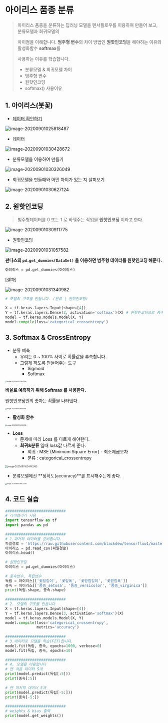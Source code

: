 # 아이리스 품종 분류

> 아이리스 품종을 분류하는 딥러닝 모델을 텐서플로우를 이용하여 만들어 보고, 분류모델과 회귀모델의
>
> 차이점을 이해합니다. **범주형 변수**의 차이 방법인 **원핫인코딩**을 해야하는 이유와 활성화함수 **softmax**를
>
> 사용하는 이유를 학습합니다.
>
> - 분류모델 & 회귀모델 차이
> - 범주형 변수
> - 원핫인코딩
> - softmax() 사용이유



## 1. 아이리스(붓꽃) 

- [데이터 확인하기](https://github.com/blackdew/tensorflow1/blob/master/csv/iris.csv)

![image-20200901025818487](images/image-20200901025818487.png)



- 데이터

![image-20200901030428672](images/image-20200901030428672.png)



- 분류모델을 이용하여 만들기

![image-20200901030326049](images/image-20200901030326049.png)



- 회귀모델을 만들때와 어떤 차이가 있는 지 살펴보기

![image-20200901030627124](images/image-20200901030627124.png)









## 2. 원핫인코딩

> 범주형데이터를 0 또는 1 로 바꿔주는 작업을 **원핫인코딩** 이라고 한다.



![image-20200901030911775](images/image-20200901030911775.png)



- 원핫인코딩

![image-20200901031057582](images/image-20200901031057582.png)

 

**판다스의 `pd.get_dummies(DataSet)` 을 이용하면 범주형 데이터를 원핫인코딩 해준다.**

```python
아이리스 = pd.get_dummies(아이리스)
```



[결과]

![image-20200901031340982](images/image-20200901031340982.png)



```python
# 모델의 구조를 만듭니다. (분류 | 원핫인코딩)

X = tf.keras.layers.Input(shape=[4])
Y = tf.keras.layers.Dense(3, activation='softmax')(X) # 원핫인코딩으로 종속변수가 3개가 됨
model = tf.keras.models.Model(X, Y)
model.compile(loss='categorical_crossentropy')
```





## 3. Softmax & CrossEntropy

- 분류 예측
  - 우리는 0 ~ 100% 사이로 확률값을 추측합니다.
  - 그렇게 하도록 만들어주는 도구
    - Sigmoid
    - Softmax

<img src="images/image-20200901033822674.png" alt="image-20200901033822674" style="zoom: 33%;" />



**비율로 예측하기 위해 Softmax 를 사용한다.**



원핫인코딩안의 숫자는 확률을 나타낸다.

<img src="images/image-20200901034106918.png" alt="image-20200901034106918" style="zoom: 33%;" />



- **활성화 함수**

<img src="images/image-20200901034334126.png" alt="image-20200901034334126" style="zoom:33%;" />



- **Loss**
  - 문제에 따라 Loss 를 다르게 해야한다.
  - **회귀&분류** 일때 loss값 다르게 준다.
    - 회귀 : MSE (Minimum Square Error) - 최소제곱오차
    - 분류 : categorical_crossentropy

<img src="images/image-20200901034442163.png" alt="image-20200901034442163" style="zoom: 50%;" />



- 분류모델에선 **정확도(accuracy)**를 표시해주는게 좋다.

<img src="images/image-20200901034622380.png" alt="image-20200901034622380" style="zoom: 33%;" />







## 4. 코드 실습

```python
###########################
# 라이브러리 사용
import tensorflow as tf
import pandas as pd
 
###########################
# 1.과거의 데이터를 준비합니다.
파일경로 = 'https://raw.githubusercontent.com/blackdew/tensorflow1/master/csv/iris.csv'
아이리스 = pd.read_csv(파일경로)
아이리스.head()
 
# 원핫인코딩
아이리스 = pd.get_dummies(아이리스)
 
# 종속변수, 독립변수
독립 = 아이리스[['꽃잎길이', '꽃잎폭', '꽃받침길이', '꽃받침폭']]
종속 = 아이리스[['품종_setosa', '품종_versicolor', '품종_virginica']]
print(독립.shape, 종속.shape)
 
###########################
# 2. 모델의 구조를 만듭니다
X = tf.keras.layers.Input(shape=[4])
Y = tf.keras.layers.Dense(3, activation='softmax')(X)
model = tf.keras.models.Model(X, Y)
model.compile(loss='categorical_crossentropy',
              metrics='accuracy')
 
###########################
# 3.데이터로 모델을 학습(FIT)합니다.
model.fit(독립, 종속, epochs=1000, verbose=0)
model.fit(독립, 종속, epochs=10)
 
###########################
# 4. 모델을 이용합니다
# 맨 처음 데이터 5개
print(model.predict(독립[:5]))
print(종속[:5])
 
# 맨 마지막 데이터 5개
print(model.predict(독립[-5:]))
print(종속[-5:])
 
###########################
# weights & bias 출력
print(model.get_weights())
```

